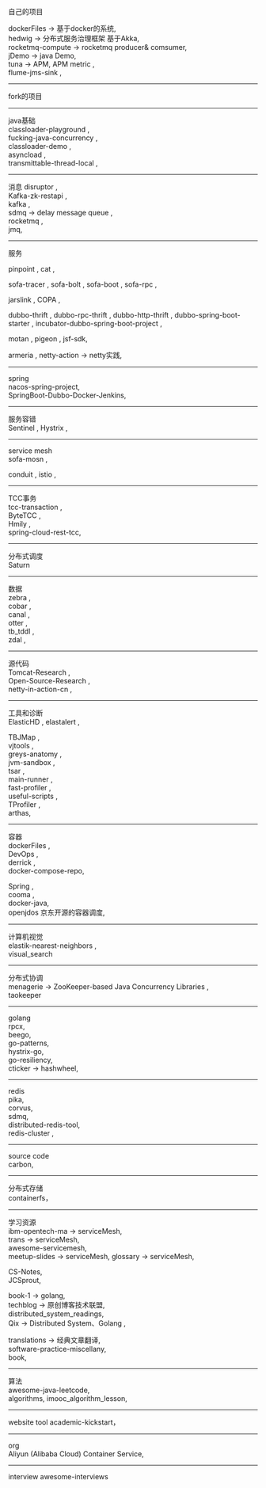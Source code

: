 自己的项目

dockerFiles -> 基于docker的系统,  
hedwig -> 分布式服务治理框架  基于Akka,  
rocketmq-compute -> rocketmq producer& comsumer,  
jDemo -> java Demo,  
tuna -> APM, APM metric ,  
flume-jms-sink ,  

-----

fork的项目

-----
java基础  
classloader-playground ,  
fucking-java-concurrency ,  
classloader-demo ,  
asyncload ,  
transmittable-thread-local ,  

---
消息
disruptor ,  
Kafka-zk-restapi ,  
kafka ,  
sdmq  -> delay message queue ,  
rocketmq ,  
jmq,  

---
服务

pinpoint , 
cat ,  

sofa-tracer ,
sofa-bolt ,
sofa-boot ,
sofa-rpc ,

jarslink ,
COPA ,  

dubbo-thrift ,
dubbo-rpc-thrift ,
dubbo-http-thrift ,
dubbo-spring-boot-starter ,
incubator-dubbo-spring-boot-project ,  

motan ,
pigeon ,
jsf-sdk,  

armeria ,
netty-action -> netty实践,  

------
spring    
nacos-spring-project,    
SpringBoot-Dubbo-Docker-Jenkins,    

-----
服务容错  
Sentinel , 
Hystrix ,  

-----
service mesh  
sofa-mosn , 

conduit ,
istio ,  

----
TCC事务  
tcc-transaction ,  
ByteTCC ,  
Hmily ,  
spring-cloud-rest-tcc,  

---
分布式调度   
Saturn  

---
数据    
zebra ,    
cobar  ,    
canal  ,    
otter ,   
tb_tddl  ,    
zdal  ,    

---
源代码  
Tomcat-Research ,  
Open-Source-Research ,  
netty-in-action-cn ,  


---
工具和诊断  
ElasticHD ,
elastalert ,  

TBJMap ,  
vjtools ,  
greys-anatomy ,  
jvm-sandbox ,  
tsar ,  
main-runner ,  
fast-profiler ,  
useful-scripts ,  
TProfiler ,  
arthas, 

---
容器  
dockerFiles ,  
DevOps ,  
derrick ,  
docker-compose-repo, 


Spring ,  
cooma ,  
docker-java,   
openjdos  京东开源的容器调度,

-----
计算机视觉   
elastik-nearest-neighbors ,  
visual_search  

-----
分布式协调    
menagerie -> ZooKeeper-based Java Concurrency Libraries ,  
taokeeper  

-------
golang   
rpcx,   
beego,   
go-patterns,  
hystrix-go,  
go-resiliency,  
cticker -> hashwheel, 

----
redis   
pika,  
corvus,  
sdmq,  
distributed-redis-tool,  
redis-cluster ,  

-----
source code   
carbon,  

------
分布式存储  
containerfs，  


----
学习资源  
ibm-opentech-ma -> serviceMesh,  
trans -> serviceMesh,  
awesome-servicemesh,   
meetup-slides -> serviceMesh, 
glossary -> serviceMesh, 

CS-Notes,    
JCSprout,   

book-1 -> golang,   
techblog -> 原创博客技术联盟,   
distributed_system_readings,  
Qix ->  Distributed System、Golang ,   

translations -> 经典文章翻译,  
software-practice-miscellany,  
book,   


-------
算法  
awesome-java-leetcode,  
algorithms, 
imooc_algorithm_lesson, 


-------
website tool
academic-kickstart，    

------
org  
Aliyun (Alibaba Cloud) Container Service,   

-----
interview
awesome-interviews




